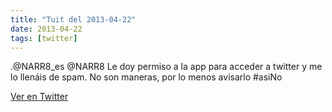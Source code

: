 ```yaml
---
title: "Tuit del 2013-04-22"
date: 2013-04-22
tags: [twitter]
---
```


.@NARR8_es @NARR8 Le doy permiso a la app para acceder a twitter y me lo llenáis de spam. No son maneras, por lo menos avisarlo #asiNo



[Ver en Twitter](https://twitter.com/i/web/status/326463922888667136)
